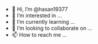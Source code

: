 - 👋 Hi, I’m @hasan19377
- 👀 I’m interested in ...
- 🌱 I’m currently learning ...
- 💞️ I’m looking to collaborate on ...
- 📫 How to reach me ...

<!---
hasan19377/hasan19377 is a ✨ special ✨ repository because its `README.md` (this file) appears on your GitHub profile.
You can click the Preview link to take a look at your changes.
--->
